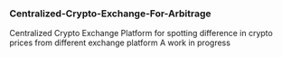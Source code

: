 ### Centralized-Crypto-Exchange-For-Arbitrage
Centralized Crypto Exchange Platform for spotting difference in crypto prices from different exchange platform 
A work in progress
